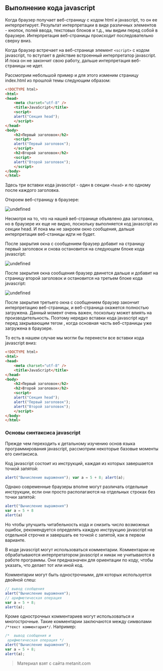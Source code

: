## Выполнение кода javascript

Когда браузер получает веб-страницу с кодом html и javascript, то он ее интерпретирует. Результат интерпретации в виде различных элементов - кнопок, полей ввода, текстовых блоков и т.д., мы видим перед собой в браузере. Интерпретация веб-страницы происходит последовательно сверху вниз.

Когда браузер встречает на веб-странице элемент `<script>` с кодом javascript, то вступает в действие встроенный интерпретатор javascript. И пока он не закончит свою работу, дальше интерпретация веб-страницы не идет.

Рассмотрим небольшой пример и для этого изменим страницу index.html из прошлой темы следующим образом:

```html
<!DOCTYPE html>
<html>
<head>
    <meta charset="utf-8" />
    <title>JavaScript</title>
    <script>
    alert("Секция head");
    </script>
</head>
<body>
    <h2>Первый заголовок</h2>
    <script>
    alert("Первый заголовок");
    </script>
    <h2>Второй заголовок</h2>
    <script>
    alert("Второй заголовок");
    </script>
</body>
</html>
```

Здесь три вставки кода javascript - один в секции `<head>` и по одному после каждого заголовка.

Откроем веб-страницу в браузере:

![undefined](https://metanit.com/web/javascript/pics/1.4.png)

Несмотря на то, что на нашей веб-странице объявлено два заголовка, но в браузере их еще не видно, поскольку выполняется код javascript из секции head. И пока мы не закроем окно сообщения, дальше интерпретация веб-станицы идти не будет.

После закрытия окна с сообщением браузер добавит на страницу первый заголовок и снова остановится на следующем блоке кода javascript:

![undefined](https://metanit.com/web/javascript/pics/1.5.png)

После закрытия окна сообщения браузер двинется дальше и добавит на страницу второй заголовок и остановится на третьем блоке кода javascript:

![undefined](https://metanit.com/web/javascript/pics/1.6.png)

После закрытия третьего окна с сообщением браузер закончит интерпретацию веб-страницы, и веб-страница окажется полностью загружена. Данный момент очень важен, поскольку может влиять на производительность. Поэтому нередко вставки кода javascript идут перед закрывающим тегом **</body>**, когда основная часть веб-страницы уже загружена в браузере.

То есть в нашем случае мы могли бы перенести все вставки кода javascript вниз:

```html
<!DOCTYPE html>
<html>
<head>
    <meta charset="utf-8" />
    <title>JavaScript</title>
</head>
<body>
    <h2>Первый заголовок</h2>
    <h2>Второй заголовок</h2>
    <script>
    alert("Секция head");
    alert("Первый заголовок");
    alert("Второй заголовок");
    </script>
</body>
</html>
```

### Основы синтаксиса javascript

Прежде чем переходить к детальному изучению основ языка программирования javascript, рассмотрим некоторые базовые моменты его синтаксиса.

Код javascript состоит из инструкций, каждая из которых завершается точкой запятой:

```js
alert("Вычисление выражения"); var a = 5 + 8; alert(a);
```

Однако современные браузеры вполне могут различать отдельные инструкции, если они просто располагаются на отдельных строках без точки запятой:

```js
alert("Вычисление выражения")
var a = 5 + 8
alert(a)
```

Но чтобы улучшить читабельность кода и снизить число возможных ошибок, рекомендуется определять каждую инструкцию javascript на отдельной строчке и завершать ее точкой с запятой, как в первом варианте.

В коде javascript могут использоваться комментарии. Комментарии не обрабатываются интерпретатором javascript и никак не учитываются в работе программы. Они предназначен для ориентации по коду, чтобы указать, что делает тот или иной код.

Комментарии могут быть однострочными, для которых используется двойной слеш:

```js
// вывод сообщения
alert("Вычисление выражения");
// арифметическая операция
var a = 5 + 8;
alert(a);
```

Кроме однострочных комментариев могут использоваться и многострочные. Такие комментарии заключаются между символами `/*текст комментария*/`. Например:

```js
/*  вывод сообщения и
 арифметическая операция */
alert("Вычисление выражения");
var a = 5 + 8;
alert(a);
```


> Материал взят с сайта metanit.com